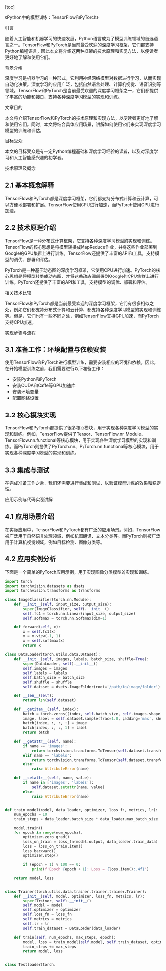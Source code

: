 
[toc]                    
                
                
《Python中的模型训练：TensorFlow和PyTorch》

引言

随着人工智能和机器学习的快速发展，Python语言成为了模型训练领域的首选语言之一。TensorFlow和PyTorch是当前最受欢迎的深度学习框架，它们都支持Python编程语言，因此本文将介绍这两种框架的技术原理和实现方法，以便读者更好地了解和使用它们。

背景介绍

深度学习是机器学习的一种形式，它利用神经网络模型对数据进行学习，从而实现自动化决策。深度学习的应用广泛，包括自然语言处理、计算机视觉、语音识别等领域。TensorFlow和PyTorch是当前最受欢迎的深度学习框架之一，它们都提供了丰富的功能和接口，支持各种深度学习模型的实现和训练。

文章目的

本文将介绍TensorFlow和PyTorch的技术原理和实现方法，以便读者更好地了解和使用它们。同时，本文将结合具体应用场景，讲解如何使用它们来实现深度学习模型的训练和评估。

目标受众

本文的目标受众是有一定Python编程基础和深度学习经验的读者，以及对深度学习和人工智能感兴趣的初学者。

技术原理及概念

## 2.1 基本概念解释

TensorFlow和PyTorch都是深度学习框架，它们都支持分布式计算和云计算，可以方便地部署和扩展。TensorFlow使用GPU进行加速，而PyTorch使用CPU进行加速。

## 2.2 技术原理介绍

TensorFlow是一种分布式计算框架，它支持各种深度学习模型的实现和训练。TensorFlow的核心思想是将模型转换成MapReduce作业，并将这些作业部署到Google的GPU集群上进行训练。TensorFlow还提供了丰富的API和工具，支持模型的调优、部署和评估。

PyTorch是一种基于动态图的深度学习框架，它使用CPU进行加速。PyTorch的核心思想是将模型转换成动态图，并将这些动态图部署到Google的CPU集群上进行训练。PyTorch还提供了丰富的API和工具，支持模型的调优、部署和评估。

相关技术比较

TensorFlow和PyTorch都是当前最受欢迎的深度学习框架，它们有很多相似之处，例如它们都支持分布式计算和云计算、都支持各种深度学习模型的实现和训练等。但是，它们也有一些不同之处，例如TensorFlow支持GPU加速，而PyTorch支持CPU加速。

实现步骤与流程

## 3.1 准备工作：环境配置与依赖安装

使用TensorFlow和PyTorch进行模型训练，需要安装相应的环境和依赖。因此，在开始模型训练之前，我们需要进行以下准备工作：

- 安装Python和PyTorch
- 安装CUDA和Caffe等GPU加速库
- 安装环境变量
- 配置网络设置

## 3.2 核心模块实现

TensorFlow和PyTorch都提供了很多核心模块，用于实现各种深度学习模型的实现和训练。例如，TensorFlow提供了Tensor、TensorFlow.nn.Module、TensorFlow.nn.functional等核心模块，用于实现各种深度学习模型的实现和训练。而PyTorch则提供了PyTorch.nn、PyTorch.nn.functional等核心模块，用于实现各种深度学习模型的实现和训练。

## 3.3 集成与测试

在完成准备工作之后，我们还需要进行集成和测试，以验证模型训练的效果和稳定性。

应用示例与代码实现讲解

## 4.1 应用场景介绍

在实际应用中，TensorFlow和PyTorch都有广泛的应用场景。例如，TensorFlow被广泛用于自然语言处理领域，例如机器翻译、文本分类等。而PyTorch则被广泛用于计算机视觉领域，例如目标检测、图像分类等。

## 4.2 应用实例分析

下面是一个简单的PyTorch应用示例，用于实现图像分类模型的实现和训练。

```python
import torch
import torchvision.datasets as dsets
import torchvision.transforms as transforms

class ImageClassifier(torch.nn.Module):
    def __init__(self, input_size, output_size):
        super(ImageClassifier, self).__init__()
        self.fc1 = torch.nn.Linear(input_size, output_size)
        self.softmax = torch.nn.Softmax(dim=1)

    def forward(self, x):
        x = self.fc1(x)
        x = x.view(-1, 1)
        x = self.softmax(x)
        return x

class DataLoader(torch.utils.data.Dataset):
    def __init__(self, images, labels, batch_size, shuffle=True):
        super(DataLoader, self).__init__()
        self.images = images
        self.labels = labels
        self.batch_size = batch_size
        self.shuffle = shuffle
        self.dataset = dsets.ImageFolder(root='/path/to/image/folder')

    def __len__(self):
        return len(self.dataset)

    def __getitem__(self, index):
        batch = torch.zeros((index, self.batch_size, self.images.shape[1], self.images.shape[2]))
        image, label = self.dataset.sample(frac=1.0, padding='max', shuffle=True).item()
        batch[index, :, :, :] = image
        batch[index, :, :, 1] = label
        return batch

    def __getattr__(self, name):
        if name == 'images':
            return torchvision.transforms.ToTensor(self.dataset.transforms.ToTensor(), self.images.size())
        elif name == 'labels':
            return torchvision.transforms.ToTensor(self.dataset.transforms.ToTensor(), self.labels.size())
        else:
            raise AttributeError(name)

    def __setattr__(self, name, value):
        if name in ['images', 'labels']:
            self.dataset.setattr(name, value)
        else:
            raise AttributeError(name)


def train_model(model, data_loader, optimizer, loss_fn, metrics, lr):
    num_epochs = 10
    train_steps = data_loader.batch_size * data_loader.max_batch_size

    model.train()
    for epoch in range(num_epochs):
        optimizer.zero_grad()
        loss_on_train = loss_fn(model.output, data_loader.train_data)
        loss = loss_on_train.item()
        loss.backward()
        optimizer.step()

        if (epoch + 1) % 100 == 0:
            print(f'Epoch {epoch + 1}: Loss = {loss.item():.4f}')

    return model, loss


class Trainer(torch.utils.data.trainer.trainer.trainer.Trainer):
    def __init__(self, model, optimizer, loss_fn, metrics, lr):
        super(Trainer, self).__init__()
        self.model = model
        self.optimizer = optimizer
        self.loss_fn = loss_fn
        self.metrics = metrics
        self.lr = lr
        self.train_dataset = DataLoader(data_loader)

    def train(self, num_epochs, max_steps, epoch):
        model, loss = train_model(self.model, self.train_dataset, optimizer, loss_fn, metrics)
        train_steps += max_steps
        return model, loss


class Testloader(torch.

